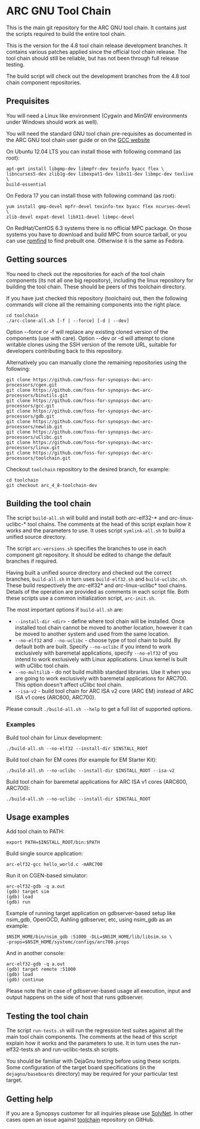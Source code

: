 ARC GNU Tool Chain
==================

This is the main git repository for the ARC GNU tool chain. It contains just
the scripts required to build the entire tool chain.

This is the version for the 4.8 tool chain release development branches. It
contains various patches applied since the official tool chain release. The
tool chain should still be reliable, but has not been through full release
testing.

The build script will check out the development branches from the 4.8 tool
chain component repositories.

Prequisites
-----------

You will need a Linux like environment (Cygwin and MinGW environments under
Windows should work as well).

You will need the standard GNU tool chain pre-requisites as documented in the
ARC GNU tool chain user guide or on the
[GCC website](http://gcc.gnu.org/install/prerequisites.html)

On Ubuntu 12.04 LTS you can install those with following command (as root):

    apt-get install libgmp-dev libmpfr-dev texinfo byacc flex \
    libncurses5-dev zlib1g-dev libexpat1-dev libx11-dev libmpc-dev texlive \
    build-essential

On Fedora 17 you can install those with following command (as root):

    yum install gmp-devel mpfr-devel texinfo-tex byacc flex ncurses-devel \
    zlib-devel expat-devel libX11-devel libmpc-devel

On RedHat/CentOS 6.3 systems there is no official MPC package. On those systems
you have to download and build MPC from source tarball, or you can use
[rpmfind](http://www.rpmfind.net/linux/rpm2html/search.php?query=libmpc&submit=Search+...)
to find prebuilt one. Otherwise it is the same as Fedora.


Getting sources
---------------

You need to check out the repositories for each of the tool chain
components (its not all one big repository), including the linux repository
for building the tool chain. These should be peers of this toolchain
directory.

If you have just checked this repository (toolchain) out, then the following
commands will clone all the remaining components into the right place.

    cd toolchain
    ./arc-clone-all.sh [-f | --force] [-d | --dev]

Option --force or -f will replace any existing cloned version of the
components (use with care). Option --dev or -d will attempt to clone writable
clones using the SSH version of the remote URL, suitable for developers
contributing back to this repository.

Alternatively you can manually clone the remaining repositories using the
following:

    git clone https://github.com/foss-for-synopsys-dwc-arc-processors/cgen.git
    git clone https://github.com/foss-for-synopsys-dwc-arc-processors/binutils.git
    git clone https://github.com/foss-for-synopsys-dwc-arc-processors/gcc.git
    git clone https://github.com/foss-for-synopsys-dwc-arc-processors/gdb.git
    git clone https://github.com/foss-for-synopsys-dwc-arc-processors/newlib.git
    git clone https://github.com/foss-for-synopsys-dwc-arc-processors/uClibc.git
    git clone https://github.com/foss-for-synopsys-dwc-arc-processors/linux.git
    git clone https://github.com/foss-for-synopsys-dwc-arc-processors/toolchain.git

Checkout `toolchain` repository to the desired branch, for example:

    cd toolchain
    git checkout arc_4_8-toolchain-dev

Building the tool chain
-----------------------

The script `build-all.sh` will build and install both *arc*-elf32-* and
*arc*-linux-uclibc-* tool chains. The comments at the head of this script
explain how it works and the parameters to use. It uses script
`symlink-all.sh` to build a unified source directory.

The script `arc-versions.sh` specifies the branches to use in each component
git repository. It should be edited to change the default branches if
required.

Having built a unified source directory and checked out the correct branches,
`build-all.sh` in turn uses `build-elf32.sh` and `build-uclibc.sh`. These
build respectively the *arc*-elf32* and *arc*-linux-uclibc* tool chains. Details
of the operation are provided as comments in each script file. Both these
scripts use a common initialization script, `arc-init.sh`.

The most important options if `build-all.sh` are:

 * `--install-dir <dir>` - define where tool chain will be installed. Once
   installed tool chain cannot be moved to another location, however it can be
   moved to another system and used from the same location.
 * `--no-elf32` and `--no-uclibc` - choose type of tool chain to build. By
   default both are built. Specify `--no-uclibc` if you intend to work
   exclusively with baremetal applications, specify `--no-elf32` of you intend
   to work exclusively with Linux applications. Linux kernel is built with
   uClibc tool chain.
 * `--no-multilib` - do not build multilib standard libraries. Use it when you
   are going to work exclusively with baremetal applications for ARC700. This
   option doesn't affect uClibc tool chain.
 * `--isa-v2` - build tool chain for ARC ISA v2 core (ARC EM) instead of ARC
   ISA v1 cores (ARC600, ARC700).

Please consult `./build-all.sh --help` to get a full list of supported options.

### Examples

Build tool chain for Linux development:

    ./build-all.sh --no-elf32 --install-dir $INSTALL_ROOT

Build tool chain for EM cores (for example for EM Starter Kit):

    ./build-all.sh --no-uclibc --install-dir $INSTALL_ROOT --isa-v2

Build tool chain for baremetal applications for ARC ISA v1 cores (ARC600, ARC700):

    ./build-all.sh --no-uclibc --install-dir $INSTALL_ROOT

Usage examples
--------------

Add tool chain to PATH:

    export PATH=$INSTALL_ROOT/bin:$PATH

Build single source application:

    arc-elf32-gcc hello_world.c -mARC700

Run it on CGEN-based simulator:

    arc-elf32-gdb -q a.out
    (gdb) target sim
    (gdb) load
    (gdb) run

Example of running target application on gdbserver-based setup like nsim_gdb,
OpenOCD, Ashling gdbserver, etc, using nsim_gdb as an example:

    $NSIM_HOME/bin/nsim_gdb :51000 -DLL=$NSIM_HOME/lib/libsim.so \
    -props=$NSIM_HOME/systemc/configs/arc700.props

And in another console:

    arc-elf32-gdb -q a.out
    (gdb) target remote :51000
    (gdb) load
    (gdb) continue

Please note that in case of gdbserver-based usage all execution, input and
output happens on the side of host that runs gdbserver.

Testing the tool chain
----------------------

The script `run-tests.sh` will run the regression test suites against all the
main tool chain components. The comments at the head of this script explain
how it works and the parameters to use. It in turn uses the run-elf32-tests.sh
and run-uclibc-tests.sh scripts.

You should be familiar with DejaGnu testing before using these scripts. Some
configuration of the target board specifications (in the `dejagnu/baseboards`
directory) may be required for your particular test target.

Getting help
------------

If you are a Synopsys customer for all inquiries please use
[SolvNet](https://solvnet.synopsys.com). In other cases open an issue against
[toolchain](https://github.com/foss-for-synopsys-dwc-arc-processors/toolchain)
repository on GitHub.

